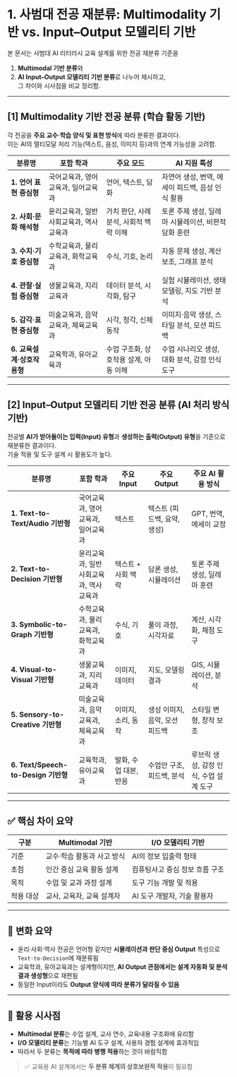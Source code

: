 # 1. 사범대 전공 재분류: Multimodality 기반 vs. Input–Output 모델리티 기반

본 문서는 사범대 AI 리터러시 교육 설계를 위한 전공 재분류 기준을  
1) **Multimodal 기반 분류**와  
2) **AI Input–Output 모델리티 기반 분류**로 나누어 제시하고,  
그 차이와 시사점을 비교 정리함.

---

## [1] Multimodality 기반 전공 분류 (학습 활동 기반)

각 전공을 **주요 교수·학습 양식 및 표현 방식**에 따라 분류한 결과이다.  
이는 AI의 멀티모달 처리 기능(텍스트, 음성, 이미지 등)과의 연계 가능성을 고려함.

| 분류명 | 포함 학과 | 주요 모드 | AI 지원 특성 |
|--------|-------------|------------------|-------------------------|
| **1. 언어 표현 중심형** | 국어교육과, 영어교육과, 일어교육과 | 언어, 텍스트, 담화 | 자연어 생성, 번역, 에세이 피드백, 음성 인식 활용 |
| **2. 사회·문화 해석형** | 윤리교육과, 일반사회교육과, 역사교육과 | 가치 판단, 사례 분석, 사회적 맥락 이해 | 토론 주제 생성, 딜레마 시뮬레이션, 비판적 담화 훈련 |
| **3. 수치·기호 중심형** | 수학교육과, 물리교육과, 화학교육과 | 수식, 기호, 논리 | 자동 문제 생성, 계산 보조, 그래프 분석 |
| **4. 관찰·실험 중심형** | 생물교육과, 지리교육과 | 데이터 분석, 시각화, 탐구 | 실험 시뮬레이션, 생태 모델링, 지도 기반 분석 |
| **5. 감각·표현 중심형** | 미술교육과, 음악교육과, 체육교육과 | 시각, 청각, 신체 동작 | 이미지·음악 생성, 스타일 분석, 모션 피드백 |
| **6. 교육설계·상호작용형** | 교육학과, 유아교육과 | 수업 구조화, 상호작용 설계, 아동 이해 | 수업 시나리오 생성, 대화 분석, 감정 인식 도구 |

---

## [2] Input–Output 모델리티 기반 전공 분류 (AI 처리 방식 기반)

전공별 **AI가 받아들이는 입력(Input) 유형**과 **생성하는 출력(Output) 유형**을 기준으로 재분류한 결과이다.  
기술 적용 및 도구 설계 시 활용도가 높다.

| 분류명 | 포함 학과 | 주요 Input | 주요 Output | 주요 AI 활용 방식 |
|--------|------------|-------------|--------------|---------------------|
| **1. Text-to-Text/Audio 기반형** | 국어교육과, 영어교육과, 일어교육과 | 텍스트 | 텍스트 (피드백, 요약, 생성) | GPT, 번역, 에세이 교정 |
| **2. Text-to-Decision 기반형** | 윤리교육과, 일반사회교육과, 역사교육과 | 텍스트 + 사회 맥락 | 담론 생성, 시뮬레이션 | 토론 주제 생성, 딜레마 훈련 |
| **3. Symbolic-to-Graph 기반형** | 수학교육과, 물리교육과, 화학교육과 | 수식, 기호 | 풀이 과정, 시각자료 | 계산, 시각화, 채점 도구 |
| **4. Visual-to-Visual 기반형** | 생물교육과, 지리교육과 | 이미지, 데이터 | 지도, 모델링 결과 | GIS, 시뮬레이션, 분석 |
| **5. Sensory-to-Creative 기반형** | 미술교육과, 음악교육과, 체육교육과 | 이미지, 소리, 동작 | 생성 이미지, 음악, 모션 피드백 | 스타일 변형, 창작 보조 |
| **6. Text/Speech-to-Design 기반형** | 교육학과, 유아교육과 | 발화, 수업 대본, 반응 | 수업안 구조, 피드백, 분석 | 루브릭 생성, 감정 인식, 수업 설계 도구 |

---

## ✅ 핵심 차이 요약

| 구분 | Multimodal 기반 | I/O 모델리티 기반 |
|------|------------------|-------------------|
| 기준 | 교수·학습 활동과 사고 방식 | AI의 정보 입출력 형태 |
| 초점 | 인간 중심 교육 활동 설계 | 컴퓨팅사고 중심 정보 흐름 구조 |
| 목적 | 수업 및 교과 과정 설계 | 도구 기능 개발 및 적용 |
| 적용 대상 | 교사, 교육자, 교육 설계자 | AI 도구 개발자, 기술 활용자 |

---

## 🔁 변화 요약

- 윤리·사회·역사 전공은 언어형 같지만 **시뮬레이션과 판단 중심 Output** 특성으로 `Text-to-Decision`에 재분류됨
- 교육학과, 유아교육과는 설계형이지만, **AI Output 관점에서는 설계 자동화 및 분석 결과 생성형**으로 재편됨
- 동일한 Input이라도 **Output 양식에 따라 분류가 달라질 수 있음**

---

## 📎 활용 시사점

- **Multimodal 분류**는 수업 설계, 교사 연수, 교육내용 구조화에 유리함
- **I/O 모델리티 분류**는 기능별 AI 도구 설계, 사용자 경험 설계에 효과적임
- 따라서 두 분류는 **목적에 따라 병행 적용**하는 것이 바람직함

> ✅ 교육용 AI 설계에서는 **두 분류 체계의 상호보완적 적용**이 필요함
